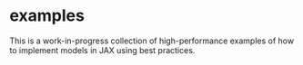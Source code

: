 # examples

This is a work-in-progress collection of high-performance examples of how to
implement models in JAX using best practices.
